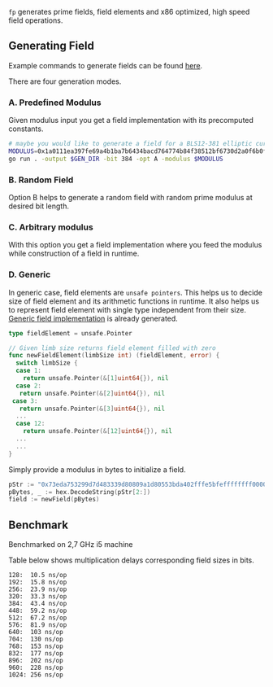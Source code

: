 `fp` generates prime fields, field elements and x86 optimized, high speed field operations.

## Generating Field

Example commands to generate fields can be found [here](codegen/example.sh). 

There are four generation modes.

### A. Predefined Modulus

Given modulus input you get a field implementation with its precomputed constants.

```sh
# maybe you would like to generate a field for a BLS12-381 elliptic curve implementation
MODULUS=0x1a0111ea397fe69a4b1ba7b6434bacd764774b84f38512bf6730d2a0f6b0f6241eabfffeb153ffffb9feffffffffaaab
go run . -output $GEN_DIR -bit 384 -opt A -modulus $MODULUS
```

### B. Random Field

Option B helps to generate a random field with random prime modulus at desired bit length.

### C. Arbitrary modulus

With this option you get a field implementation where you feed the modulus while construction of a field in runtime.

### D. Generic

In generic case, field elements are `unsafe pointers`. This helps us to decide size of field element and its arithmetic functions in runtime. It also helps us to represent field element with single type independent from their size. [Generic field implementation](generic/field.go) is already generated.

```go
type fieldElement = unsafe.Pointer

// Given limb size returns field element filled with zero 
func newFieldElement(limbSize int) (fieldElement, error) {
  switch limbSize {
  case 1:
    return unsafe.Pointer(&[1]uint64{}), nil
  case 2:
   return unsafe.Pointer(&[2]uint64{}), nil
 case 3:
   return unsafe.Pointer(&[3]uint64{}), nil
  ...
  case 12:
    return unsafe.Pointer(&[12]uint64{}), nil
  ...
  ...
}
```

Simply provide a modulus in bytes to initialize a field.

```go
pStr := "0x73eda753299d7d483339d80809a1d80553bda402fffe5bfeffffffff00000001"
pBytes, _ := hex.DecodeString(pStr[2:])
field := newField(pBytes)
```

## Benchmark

Benchmarked on 2,7 GHz i5 machine

Table below shows multiplication delays corresponding field sizes in bits.

```
128:  10.5 ns/op
192:  15.8 ns/op
256:  23.9 ns/op
320:  33.3 ns/op
384:  43.4 ns/op
448:  59.2 ns/op
512:  67.2 ns/op
576:  81.9 ns/op
640:  103 ns/op
704:  130 ns/op
768:  153 ns/op
832:  177 ns/op
896:  202 ns/op
960:  228 ns/op
1024: 256 ns/op
```